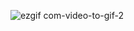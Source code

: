 ![ezgif com-video-to-gif-2](https://github.com/ivancabrilo/CodePath_5/assets/116125075/d0334942-3553-4552-8da2-6738e582a96f)
